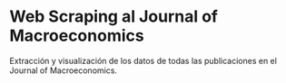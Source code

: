 # Web Scraping al Journal of Macroeconomics
Extracción y visualización de los datos de todas las publicaciones en el Journal of Macroeconomics. 
